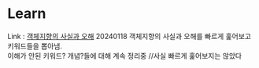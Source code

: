 # Learn

Link : [객체지향의 사실과 오해](https://www.notion.so/moz1mozi/4101dc22f66d47b89c3f534cd710879b?pvs=4)
20240118 객체지향의 사실과 오해를 빠르게 훑어보고 키워드들을 뽑아냄.         
이해가 안된 키워드? 개념?들에 대해 계속 정리중 //사실 빠르게 훑어보지는 않았다
